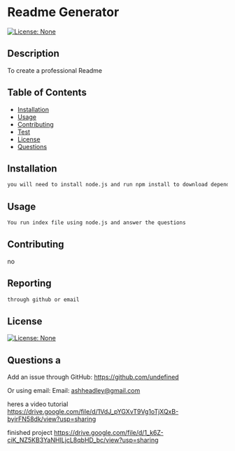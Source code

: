 # Readme Generator

  
[![License: None](https://img.shields.io/badge/License-None-blue.svg)](https://opensource.org/licenses/none)
  
## Description
To create a professional Readme
  
## Table of Contents
- [Installation](#installation)
- [Usage](#usage)
- [Contributing](#contributing)
- [Test](#test)
- [License](#license)
- [Questions](#questions)
  
## Installation
```md
you will need to install node.js and run npm install to download dependences
```
  
## Usage
```md
You run index file using node.js and answer the questions
```
  
## Contributing
no
  
## Reporting
```md
through github or email
```
## License
[![License: None](https://img.shields.io/badge/License-None-blue.svg)](https://opensource.org/licenses/none)
  
## Questions a
Add an issue through GitHub:
 https://github.com/undefined
  
Or using email:
Email: ashheadley@gmail.com

heres a video tutorial https://drive.google.com/file/d/1VdJ_pYGXvT9Vg1oTjXQxB-byirFN58dk/view?usp=sharing

finished project https://drive.google.com/file/d/1_k6Z-ciK_NZ5KB3YaNHILjcL8qbHD_bc/view?usp=sharing